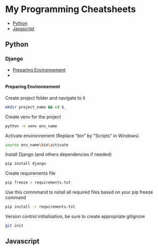 # My Programming Cheatsheets

- [Python](https://github.com/OGR-67/CheatSheet/edit/main/README.md#Python)
- [Javascript](https://github.com/OGR-67/CheatSheet/edit/main/README.md#Javascript)

## Python
### Django
- [Preparing Environnement](https://github.com/OGR-67/CheatSheet/edit/main/README.md#Preparing%20Environnement)
- 
#### Preparing Environnement

Create project folder and navigate to it
```bash
mkdir project_name && cd $_
```
Create venv for the project
```bash
python -m venv env_name
```
Activate environnement (Replace "bin" by "Scripts" in Windows)
```bash
source env_name\bin\activate
```
Install Django (and others dependencies if needed)
```bash
pip install django
```
Create requirements file
```bash
pip freeze > requirements.txt
```
Use this commmand to nstall all required files based on your pip freeze command
```bash
pip install -r requirements.txt
```
Version control initialisation, be sure to create appropriate gitignore
```bash
git init
```

## Javascript
